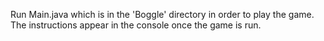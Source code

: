 Run Main.java which is in the 'Boggle' directory in order to play the game. The instructions appear in the console once the game is run.
